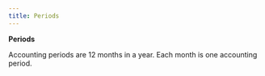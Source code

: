 ```yaml
---
title: Periods
---
```



**Periods**


Accounting periods are 12 months in a year. Each month is one accounting period.
